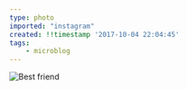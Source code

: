 ```yaml
---
type: photo
imported: "instagram"
created: !!timestamp '2017-10-04 22:04:45'
tags:
    - microblog
---
```

![Best friend](/media/images/photos/2017/10/c216e542828bcda5eb8b43cf9b072e5c.jpg)

